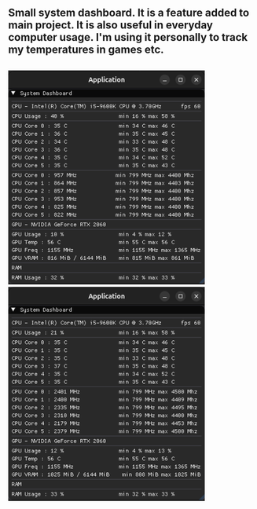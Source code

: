 <h2><p>Small system dashboard. It is a feature added to main project. It is also useful in everyday computer usage. I'm using it personally to track my temperatures in games etc.<p><h2>

<p allign="center">
    <img src="ss/1.png" alt="1" width="400">
    <img src="ss/2.png" alt="2" width="400">
</p>
